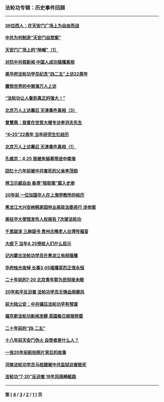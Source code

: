 ### 法轮功专辑：历史事件回顾
---
#### [36位西人：在天安门广场上为自由而战](../../pages/nf5793/n13390029.md?03310430) 
#### [中共为何制造“天安门自焚案”](../../pages/nf5793/n13183270.md?03310430) 
#### [天安门广场上的“呐喊”（1）](../../pages/nf5793/n13105277.md?03310430) 
#### [对抗中共假新闻 中国人成功插播真相](../../pages/nf5793/n12910618.md?03310430) 
#### [美华府法轮功学员纪念“四二五”上访22周年](../../pages/nf5793/n12904445.md?03310430) 
#### [震惊世界的中南海万人上访](../../pages/nf5793/n12903976.md?03310430) 
#### [“法轮功让人看到真正的强大！”](../../pages/nf5793/n12903195.md?03310430) 
#### [北京万人上访幕后 天津事件真相（3）](../../pages/nf5793/n12902807.md?03310430) 
#### [曾慧燕：我曾在世贸大楼专访李洪志先生](../../pages/nf5793/n12898729.md?03310430) 
#### [“4•25”22周年 当年研究生忆经历](../../pages/nf5793/n12894152.md?03310430) 
#### [北京万人上访幕后 天津事件真相（1）](../../pages/nf5793/n12885174.md?03310430) 
#### [孔维京：4·25 我被朱镕基带进中南海](../../pages/nf5793/n12864987.md?03310430) 
#### [回忆十六年前被中共害死的父亲李茂勋](../../pages/nf5793/n12880270.md?03310430) 
#### [捍卫示威自由 香港“阻街案”载入史册](../../pages/nf5793/n12811245.md?03310430) 
#### [20年前 一位加国华人在上海劳教所的经历](../../pages/nf5793/n12707932.md?03310430) 
#### [黑龙江大兴安岭韩家园林业局政法委恶行 涉命案](../../pages/nf5793/n12622815.md?03310430) 
#### [美驻华大使馆发布人权报告 7次提法轮功](../../pages/nf5793/n12520541.md?03310430) 
#### [千里跋涉 三麻袋书 贵州古稀老人台湾传福音](../../pages/nf5793/n12198750.md?03310430) 
#### [大疫下 当年4.25带给人们什么启示](../../pages/nf5793/n12058565.md?03310430) 
#### [记内蒙古法轮功学员在黑龙江电视插播](../../pages/nf5793/n11699194.md?03310430) 
#### [华府烛光夜悼 长春3·05插播英烈正信永恒](../../pages/nf5793/n11397432.md?03310430) 
#### [二十年前的7·20 北京青年郭为民彻夜未眠](../../pages/nf5793/n11354195.md?03310430) 
#### [20年和平反迫害 法轮功学员无惧血雨腥风](../../pages/nf5793/n11348279.md?03310430) 
#### [前大陆公安：中共镇压法轮功早有预谋](../../pages/nf5793/n11352168.md?03310430) 
#### [福克斯法轮功新闻发酵  英国每日邮报转载](../../pages/nf5793/n11285952.md?03310430) 
#### [二十年前的“四·二五”](../../pages/nf5793/n11207639.md?03310430) 
#### [十八年前天安门伪火 自焚者是什么人？](../../pages/nf5793/n10996556.md?03310430) 
#### [一张20年前航拍照片背后的故事](../../pages/nf5793/n10693797.md?03310430) 
#### [河南法轮功学员马桂娥被中共监狱迫害致死](../../pages/nf5793/n10684974.md?03310430) 
#### [法轮功“7‧20”反迫害 19年风雨崎岖路](../../pages/nf5793/n10570834.md?03310430) 

---
#### 第 [ [4](./4.md?03310430) / [3](./3.md?03310430) / [2](./2.md?03310430) / [1](./1.md?03310430) ] 页
